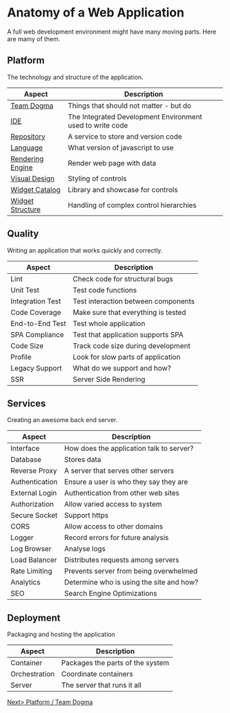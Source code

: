 # Anatomy of a Web Application
A full web development environment might have many moving parts. Here are mamy of them.

## Platform
The technology and structure of the application.

| Aspect | Description |
| ------ | ----------- |
| [Team Dogma](PlatformDogma.md) | Things that should not matter - but do |
| [IDE](PlatformIDE.md) | The Integrated Development Environment used to write code  |
| [Repository](PlatformRepository.md) | A service to store and version code |
| [Language](PlatformLanguage.md) | What version of javascript to use |
| [Rendering Engine](PlatformRendering.md) | Render web page with data |
| [Visual Design](PlatformVisualDesign#design) | Styling of controls |
| [Widget Catalog](PlatformVisualDesign#catalog) | Library and showcase for controls |
| [Widget Structure](PlatformVisualDesign#structure) | Handling of complex control hierarchies |


## Quality
Writing an application that works quickly and correctly.

| Aspect | Description |
| ------ | ----------- |
| Lint | Check code for structural bugs |
| Unit Test | Test code functions |
| Integration Test | Test interaction between components |
| Code Coverage | Make sure that everything is tested |
| End-to-End Test | Test whole application |
| SPA Compliance | Test that application supports SPA |
| Code Size | Track code size during development |
| Profile | Look for slow parts of application |
| Legacy Support | What do we support and how? |
| SSR | Server Side Rendering |


## Services
Creating an awesome back end server.

| Aspect | Description |
| ------ | ----------- |
| Interface | How does the application talk to server? |
| Database | Stores data |
| Reverse Proxy | A server that serves other servers |
| Authentication | Ensure a user is who they say they are |
| External Login | Authentication from other web sites |
| Authorization | Allow varied access to system |
| Secure Socket | Support https |
| CORS | Allow access to other domains |
| Logger | Record errors for future analysis |
| Log Browser | Analyse logs |
| Load Balancer | Distributes requests among servers |
| Rate Limiting | Prevents server from being overwhelmed |
| Analytics | Determine who is using the site and how? |
| SEO | Search Engine Optimizations |


## Deployment
Packaging and hosting the application

| Aspect | Description |
| ------ | ----------- |
| Container | Packages the parts of the system |
| Orchestration | Coordinate containers |
| Server | The server that runs it all |

[Next> Platform / Team Dogma](PlatformDogma.md)